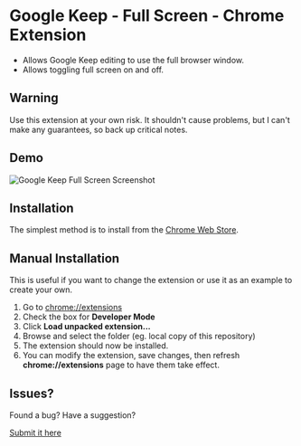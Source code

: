 # Google Keep - Full Screen - Chrome Extension
 - Allows Google Keep editing to use the full browser window.
 - Allows toggling full screen on and off.

## Warning
Use this extension at your own risk. It shouldn't cause problems, but I can't make any guarantees, so back up critical notes.

## Demo
![Google Keep Full Screen Screenshot](https://raw.githubusercontent.com/chrisputnam9/chrome-google-keep-full-screen/master/images/demo.gif)

## Installation
The simplest method is to install from the [Chrome Web Store](https://chrome.google.com/webstore/detail/kcfmkpjpemonceecfpgamaahlkfpjhdk).

## Manual Installation
This is useful if you want to change the extension or use it as an example to create your own.

 1. Go to [chrome://extensions](chrome://extensions)
 2. Check the box for **Developer Mode**
 3. Click **Load unpacked extension...**
 4. Browse and select the folder (eg. local copy of this repository)
 5. The extension should now be installed.
 6. You can modify the extension, save changes, then refresh **chrome://extensions** page to have
    them take effect.

## Issues?
Found a bug? Have a suggestion?

[Submit it here](https://github.com/chrisputnam9/chrome-google-keep-full-screen/issues)
